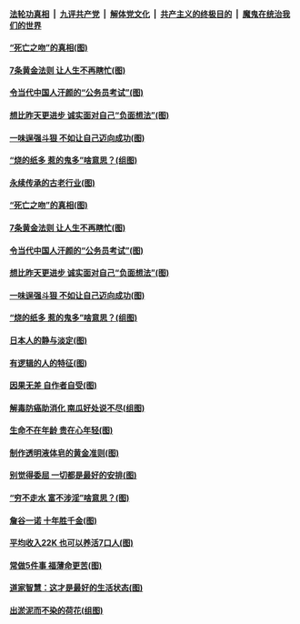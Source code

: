 

####  [法轮功真相](../../../../basic/blob/master/README.md?t=07040631) &nbsp;|&nbsp; [九评共产党](../../../../9ping.md/blob/master/README.md?t=07040631) &nbsp;|&nbsp; [解体党文化](../../../../jtdwh.md/blob/master/README.md?t=07040631)  &nbsp;|&nbsp; [共产主义的终极目的](../../../../gczydzjmd.md/blob/master/README.md?t=07040631) &nbsp;|&nbsp; [魔鬼在统治我们的世界](../../../../mgztzwmdsj.md/blob/master/README.md?t=07040631) 

#### [“死亡之吻”的真相(图)](../pages/p8/938205.md?t=07040631) 

#### [7条黄金法则 让人生不再瞎忙(图)](../pages/p8/938472.md?t=07040631) 

#### [令当代中国人汗颜的“公务员考试”(图)](../pages/p8/938246.md?t=07040631) 

#### [想比昨天更进步 诚实面对自己“负面想法”(图)](../pages/p8/938419.md?t=07040631) 

#### [一味逞强斗狠 不如让自己迈向成功(图)](../pages/p8/937701.md?t=07040631) 

#### [“烧的纸多 惹的鬼多”啥意思？(组图)](../pages/p8/938393.md?t=07040631) 

#### [永续传承的古老行业(图)](../pages/p8/938548.md?t=07040631) 

#### [“死亡之吻”的真相(图)](../pages/p8/938205.md?t=07040631) 

#### [7条黄金法则 让人生不再瞎忙(图)](../pages/p8/938472.md?t=07040631) 

#### [令当代中国人汗颜的“公务员考试”(图)](../pages/p8/938246.md?t=07040631) 

#### [想比昨天更进步 诚实面对自己“负面想法”(图)](../pages/p8/938419.md?t=07040631) 

#### [一味逞强斗狠 不如让自己迈向成功(图)](../pages/p8/937701.md?t=07040631) 

#### [“烧的纸多 惹的鬼多”啥意思？(组图)](../pages/p8/938393.md?t=07040631) 

#### [日本人的静与淡定(图)](../pages/p8/936769.md?t=07040631) 

#### [有逻辑的人的特征(图)](../pages/p8/938239.md?t=07040631) 

#### [因果无差 自作者自受(图)](../pages/p8/938272.md?t=07040631) 

#### [解毒防癌助消化 南瓜好处说不尽(组图)](../pages/p8/937975.md?t=07040631) 

#### [生命不在年龄 贵在心年轻(图)](../pages/p8/937698.md?t=07040631) 

#### [制作透明液体皂的黄金准则(图)](../pages/p8/938207.md?t=07040631) 

#### [别觉得委屈 一切都是最好的安排(图)](../pages/p8/921940.md?t=07040631) 

#### [“穷不走水 富不涉淫”啥意思？(图)](../pages/p8/938176.md?t=07040631) 

#### [詹谷一诺 十年胜千金(图)](../pages/p8/937705.md?t=07040631) 

#### [平均收入22K 也可以养活7口人(图)](../pages/p8/938104.md?t=07040631) 

#### [常做5件事 福薄命更苦(图)](../pages/p8/937990.md?t=07040631) 

#### [道家智慧：这才是最好的生活状态(图)](../pages/p8/900827.md?t=07040631) 

#### [出淤泥而不染的荷花(组图)](../pages/p8/937863.md?t=07040631) 

